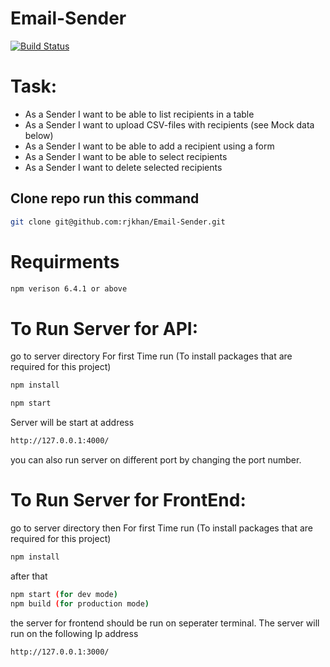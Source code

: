 # Email-Sender


[![Build Status](https://travis-ci.org/joemccann/dillinger.svg?branch=master)](https://travis-ci.org/joemccann/dillinger)

# Task:
- As a Sender I want to be able to list recipients in a table
- As a Sender I want to upload CSV-files with recipients (see Mock data below)
- As a Sender I want to be able to add a recipient using a form
- As a Sender I want to be able to select recipients
- As a Sender I want to delete selected recipients

## Clone repo run this command
```sh
git clone git@github.com:rjkhan/Email-Sender.git
```
# Requirments 
```sh
npm verison 6.4.1 or above
```

# To Run Server for API:
go to server directory 
For first Time run (To install packages that are required for this project)
```sh
npm install 
```

```sh
npm start 
```
Server will be start at address
```sh
http://127.0.0.1:4000/
```
you can also run server on different port by changing the port number.

# To Run Server for FrontEnd:
go to server directory then
For first Time run (To install packages that are required for this project)
```sh
npm install 
```

after that 
```sh
npm start (for dev mode) 
npm build (for production mode) 
```

the server for frontend should be run on seperater terminal. The server will run on the following Ip address
```sh
http://127.0.0.1:3000/
```
